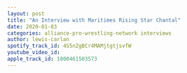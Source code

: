 ```yaml
---
layout: post
title: "An Interview with Maritimes Rising Star Chantal"
date: 2020-01-03
categories: alliance-pro-wrestling-network interviews
author: lewis-carlan
spotify_track_id: 4S5nZgBCr4MAMjtgtjsvfW
youtube_video_id: 
apple_track_id: 1000461503573
---
```

